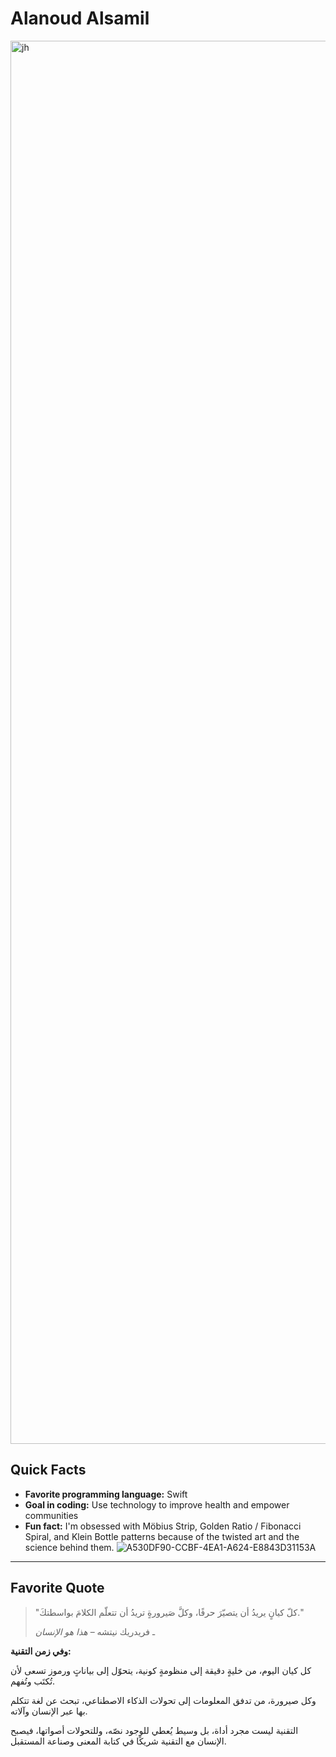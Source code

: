 # Alanoud Alsamil


<img width="1587" height="2245" alt="jh" src="https://github.com/user-attachments/assets/62cfe6ba-9849-4b4c-8b77-bea711b44141" />


## Quick Facts
- **Favorite programming language:** Swift
- **Goal in coding:** Use technology to improve health and empower communities
- **Fun fact:** I'm obsessed with Möbius Strip, Golden Ratio / Fibonacci Spiral, and Klein Bottle patterns because of the twisted art and the science behind them.
![A530DF90-CCBF-4EA1-A624-E8843D31153A](https://github.com/user-attachments/assets/306f09e2-f0cc-416d-874c-47d38bc5d99d)




---

## Favorite Quote

> "كلّ كيانٍ يريدُ أن يتصيّرَ حرفًا، وكلَّ صَيرورةٍ تريدُ أن تتعلّم الكلامَ بواسطتكَ."
> 
> ـ فريدريك نيتشه – *هذا هو الإنسان*

**وفي زمن التقنية:**

كل كيان اليوم، من خليةٍ دقيقة إلى منظومةٍ كونية، يتحوّل إلى بياناتٍ ورموز تسعى لأن تُكتَب وتُفهم.

وكل صيرورة، من تدفق المعلومات إلى تحولات الذكاء الاصطناعي، تبحث عن لغة تتكلم بها عبر الإنسان وآلاته.

التقنية ليست مجرد أداة، بل وسيط يُعطي للوجود نصّه، وللتحولات أصواتها، فيصبح الإنسان مع التقنية شريكًا في كتابة المعنى وصناعة المستقبل.

